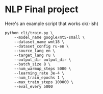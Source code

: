 # NLP Final project
Here's an example script that works ok(-ish)

```
python cli/train.py \
    --model_name google/mt5-small \
    --dataset_name wmt18 \
    --dataset_config ru-en \
    --source_lang en \
    --target_lang ru \
    --output_dir output_dir \
    --batch_size 8 \
    --num_warmup_steps 5000 \
    --learning_rate 3e-4 \
    --num_train_epochs 1 \
    --max_train_steps 100000 \
    --eval_every 5000
```